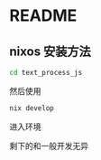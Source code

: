# README

## nixos 安装方法

```bash
cd text_process_js
```

然后使用

```bash
nix develop
```

进入环境

剩下的和一般开发无异
